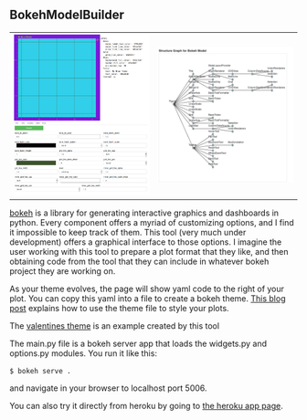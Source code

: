 ## BokehModelBuilder

<table>
<tr><td><img src="images/app.png" width=300/></td><td><img src="images/ModelStructureGraph.png" width=300></td></tr>
</table>

[bokeh](http://bokeh.org) is a library for generating interactive graphics and dashboards in python. 
Every component offers a myriad of customizing options, and I find it impossible to keep track of them.
This tool (very much under development) offers a graphical interface to those options. I imagine the user
working with this tool to prepare a plot format that they like, and then obtaining code from the tool
that they can include in whatever bokeh project they are working on.

As your theme evolves, the page will show yaml code to the right of your plot. 
You can copy this yaml into a file to create a bokeh theme. [This blog post](https://blog.bokeh.org/posts/styling-bokeh)
explains how to use the theme file to style your plots.

The [valentines theme](themes/valentines.yaml) is an example created by this tool

The main.py file is a bokeh server app that loads the widgets.py and options.py modules.  You run it like this:
```
$ bokeh serve .
```
and navigate in your browser to localhost port 5006.

You can also try it directly from heroku by going to [the heroku app page](http://bokehmodelbuilder.herokuapp.com).







